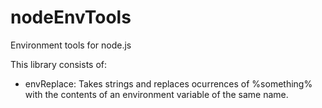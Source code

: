 nodeEnvTools
============

Environment tools for node.js

This library consists of:
 - envReplace: Takes strings and replaces ocurrences of %something% with the contents of an environment variable of the same name.